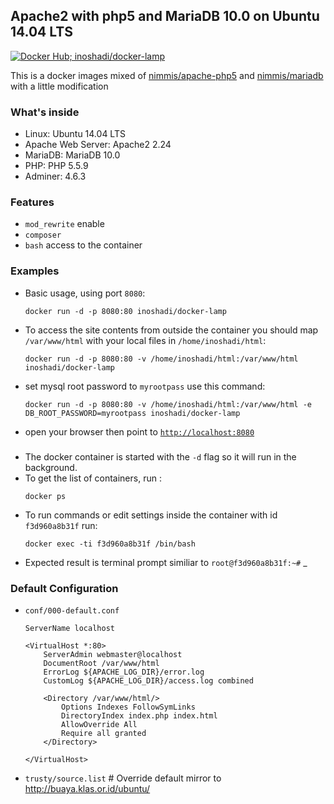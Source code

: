 ## Apache2 with php5 and MariaDB 10.0 on Ubuntu 14.04 LTS

[![Docker Hub; inoshadi/docker-lamp](https://img.shields.io/badge/Docker%20Hub-inoshadi%2Fdocker--lamp-blue.svg)](https://hub.docker.com/r/inoshadi/docker-lamp/)

This is a docker images mixed of [nimmis/apache-php5](https://hub.docker.com/r/nimmis/apache-php5/) and [nimmis/mariadb](https://hub.docker.com/r/nimmis/mariadb)
with a little modification

### What's inside
- Linux: Ubuntu 14.04 LTS 
- Apache Web Server: Apache2 2.24
- MariaDB: MariaDB 10.0
- PHP: PHP 5.5.9
- Adminer: 4.6.3

### Features
- `mod_rewrite` enable
- `composer`
- `bash` access to the container

### Examples
- Basic usage, using port `8080`:
  ```
  docker run -d -p 8080:80 inoshadi/docker-lamp
  ```
- To access the site contents from outside the container you should map `/var/www/html` with your local files in `/home/inoshadi/html`: 
  ```
  docker run -d -p 8080:80 -v /home/inoshadi/html:/var/www/html inoshadi/docker-lamp
  ```
- set mysql root password to `myrootpass` use this command:
  ```
  docker run -d -p 8080:80 -v /home/inoshadi/html:/var/www/html -e DB_ROOT_PASSWORD=myrootpass inoshadi/docker-lamp
  ``` 
- open your browser then point to [`http://localhost:8080`](http://localhost:8080)

### 
- The docker container is started with the `-d` flag so it will run in the background.
- To get the list of containers, run :
  ```
  docker ps
  ```
- To run commands or edit settings inside the container with id `f3d960a8b31f` run:
  ```
  docker exec -ti f3d960a8b31f /bin/bash
  ```
- Expected result is terminal prompt similiar to `root@f3d960a8b31f:~#` _

### Default Configuration
- `conf/000-default.conf`
    ```
    ServerName localhost

    <VirtualHost *:80>
        ServerAdmin webmaster@localhost
        DocumentRoot /var/www/html
        ErrorLog ${APACHE_LOG_DIR}/error.log
        CustomLog ${APACHE_LOG_DIR}/access.log combined

        <Directory /var/www/html/>
            Options Indexes FollowSymLinks
            DirectoryIndex index.php index.html
            AllowOverride All
            Require all granted
        </Directory>

    </VirtualHost>

    ```
- `trusty/source.list` # Override default mirror to http://buaya.klas.or.id/ubuntu/